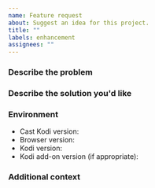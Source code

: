 ```yaml
---
name: Feature request
about: Suggest an idea for this project.
title: ""
labels: enhancement
assignees: ""
---
```


### Describe the problem

<!-- A clear and concise description of what the problem is. Ex. I'm always
     frustrated when [...] -->

### Describe the solution you'd like

<!-- A clear and concise description of what you want to happen. -->

### Environment

- Cast Kodi version<!-- e.g. 7.5.0 -->:
- Browser version<!-- e.g. Chrome 120.0.6099.71, Firefox 120.0 -->:
- Kodi version<!-- e.g. 20.2 -->:
- Kodi add-on version (if appropriate)<!-- e.g. YouTube 7.0.2.2 -->:

### Additional context

<!-- Add any other context or screenshots about the feature request here. -->

